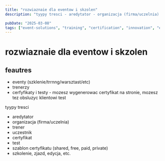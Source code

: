 ```yaml
---
title: "rozwiaznaie dla eventow i skzolen"
description: "tyypy tresci - aredytator - organizacja (firma/uczelnia) - trener - uczestnik - certyfikat - test - szablon certyfikatu (shared, free, paid, private) - szkoleni..."

pubDate: "2025-03-08"
tags: ["event-solutions", "training", "certification", "innovation", "event-management", "idea-generation"]
---
```


# rozwiaznaie dla eventow i skzolen

## feautres
- eventy (szklenie/trrnng/warsztast/etc)
- trenerzy
- cerfyfikaty i testy - mozesz wygenerowac certyfikat na stronie, mozesz tez obsluzyc klientowi test

tyypy tresci
- aredytator
- organizacja (firma/uczelnia)
- trener
- uczestnik
- certyfikat
- test
- szablon certyfikatu (shared, free, paid, private)
- szkolenie, zjazd, edycja, etc.